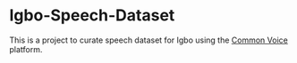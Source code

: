 # Igbo-Speech-Dataset
This is a project to curate speech dataset for Igbo using the [Common Voice](https://commonvoice.mozilla.org/ig) platform.

